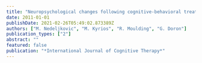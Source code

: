 ```yaml
---
title: "Neuropsychological changes following cognitive-behavioral treatment of obsessive-compulsive disorder (OCD)"
date: 2011-01-01
publishDate: 2021-02-26T05:49:02.873389Z
authors: ["M. Nedeljkovic", "M. Kyrios", "R. Moulding", "G. Doron"]
publication_types: ["2"]
abstract: ""
featured: false
publication: "*International Journal of Cognitive Therapy*"
---
```


